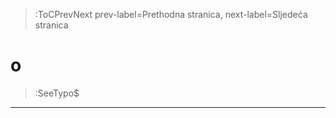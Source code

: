 > :ToCPrevNext prev-label=Prethodna stranica, next-label=Sljedeća stranica



# o

> :SeeTypo$

****
